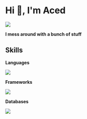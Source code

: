 <h1>Hi 👋, I'm Aced </h1>
<a href="https://github.com/acedeu"></a>

<p><a href="https://visitorbadge.io/status?path=https%3A%2F%2Fgithub.com%2Facedeu"><img src="https://api.visitorbadge.io/api/visitors?path=https%3A%2F%2Fgithub.com%2Facedeu&label=VISITORS&countColor=%23006eff" /></a></p>

<b>I mess around with a bunch of stuff</b>

<h2><b>Skills</b></h2>
<p><b>Languages</b></p>

<img src="https://skillicons.dev/icons?i=js,lua"/>

<p><b>Frameworks</b></p>

<img src="https://skillicons.dev/icons?i=nodejs"/>

<p><b>Databases</b></p>

<img src="https://skillicons.dev/icons?i=mongodb"/>

